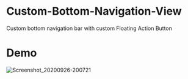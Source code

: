 # Custom-Bottom-Navigation-View
Custom bottom navigation bar with custom Floating Action Button

# Demo
![Screenshot_20200926-200721](https://user-images.githubusercontent.com/54389203/94343760-65aa4100-0012-11eb-8be4-ea8a523ac0f1.png)
